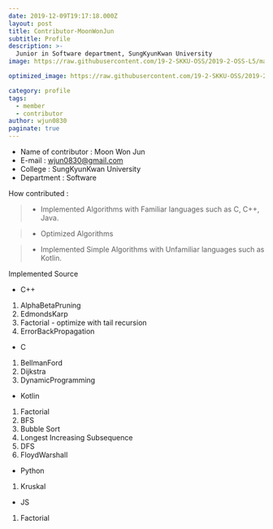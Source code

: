 ```yaml
---
date: 2019-12-09T19:17:18.000Z
layout: post
title: Contributor-MoonWonJun
subtitle: Profile
description: >-
  Junior in Software department, SungKyunKwan University
image: https://raw.githubusercontent.com/19-2-SKKU-OSS/2019-2-OSS-L5/master/assets/img/uploads/WJ.jpg

optimized_image: https://raw.githubusercontent.com/19-2-SKKU-OSS/2019-2-OSS-L5/master/assets/img/uploads/WJ.jpg

category: profile
tags:
  - member
  - contributor
author: wjun0830
paginate: true
---
```

- Name of contributor : Moon Won Jun
- E-mail : wjun0830@gmail.com
- College : SungKyunKwan University
- Department : Software

How contributed : 
> - Implemented Algorithms with Familiar languages such as C, C++, Java.

> - Optimized Algorithms 

> - Implemented Simple Algorithms with Unfamiliar languages such as Kotlin.

Implemented Source
* C++ 
1. AlphaBetaPruning
2. EdmondsKarp
3. Factorial - optimize with tail recursion
4. ErrorBackPropagation

* C
1. BellmanFord
2. Dijkstra
3. DynamicProgramming

* Kotlin 
1. Factorial
2. BFS
3. Bubble Sort
4. Longest Increasing Subsequence
5. DFS
6. FloydWarshall

* Python
1. Kruskal

* JS
1. Factorial




